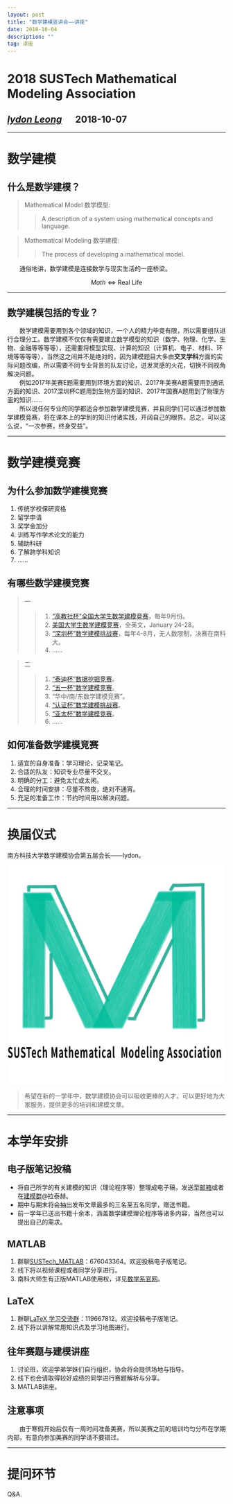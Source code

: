 ```yaml
---
layout: post
title: "数学建模宣讲会——讲座"
date: 2018-10-04
description: ""
tag: 讲座
---
```


<script type="text/javascript" async src="https://cdn.mathjax.org/mathjax/latest/MathJax.js?config=TeX-MML-AM_CHTML"> </script>

2018 SUSTech Mathematical Modeling Association
===
## *[Iydon Leong](https://github.com/Iydon)*  &ensp;&ensp;  2018-10-07
* * *

# 数学建模
## 什么是数学建模？
> Mathematical Model 数学模型:  
>> A description of a system using mathematical concepts and language.  

> Mathematical Modeling 数学建模:  
>> The process of developing a mathematical model.  

&emsp;&emsp;通俗地讲，数学建模是连接数学与现实生活的一座桥梁。  

$$Math\Longleftrightarrow\text{Real Life}$$

* * *
## 数学建模包括的专业？
&emsp;&emsp;数学建模需要用到各个领域的知识，一个人的精力毕竟有限，所以需要组队进行合理分工。数学建模不仅仅有需要建立数学模型的知识（数学、物理、化学、生物、金融等等等等），还需要将模型实现、计算的知识（计算机、电子、材料、环境等等等等），当然这之间并不是绝对的，因为建模题目大多由**交叉学科**方面的实际问题改编，所以需要不同专业背景的队友讨论，迸发灵感的火花，切换不同视角解决问题。  
&emsp;&emsp;例如2017年美赛E题需要用到环境方面的知识、2017年美赛A题需要用到通讯方面的知识、2017深圳杯C题用到生物方面的知识、2017年国赛A题用到了物理方面的知识……  
&emsp;&emsp;所以说任何专业的同学都适合参加数学建模竞赛，并且同学们可以通过参加数学建模竞赛，将在课本上的学到的知识付诸实践，开阔自己的眼界。总之，可以这么说，“一次参赛，终身受益”。  

* * *
# 数学建模竞赛
## 为什么参加数学建模竞赛
1. 传统学校保研资格
2. 留学申请
3. 奖学金加分
4. 训练写作学术论文的能力
5. 辅助科研
6. 了解跨学科知识
7. ……

## 有哪些数学建模竞赛
> 一  
>> 1. [“高教社杯”全国大学生数学建模竞赛](http://www.mcm.edu.cn/ "CUMCM")，每年9月份。  
>> 2. [美国大学生数学建模竞赛](http://www.comap.com/ "MCM/ICM")，全英文，January 24-28。  
>> 3. [“深圳杯”数学建模挑战赛](http://www.mcm.edu.cn/html_cn/block/784a79bf4a6e2f171d2d9a44f0644fca.html)，每年4-8月，无人数限制，决赛在南科大。  
>> 4. ……

> 二  
>> 1. [“泰迪杯”数据挖掘竞赛](http://www.tipdm.org/bdrace/index.html)。  
>> 2. [“五一杯”数学建模竞赛](http://51mcm.cumt.edu.cn/)。  
>> 3. “华中/南/东数学建模竞赛”。  
>> 4. [“认证杯”数学建模挑战赛](http://www.tzmcm.cn/)。  
>> 5. [“亚太杯”数学建模竞赛](http://www.saikr.com/apmcm/)。  
>> 6. ……

## 如何准备数学建模竞赛
1. 适宜的自身准备：学习理论，记录笔记。  
2. 合适的队友：知识专业尽量不交叉。  
3. 明确的分工：避免太忙或太闲。  
4. 合理的时间安排：尽量不熬夜，绝对不通宵。  
5. 充足的准备工作：节约时间用以解决问题。  

* * *
# 换届仪式
南方科技大学数学建模协会第五届会长——Iydon。  

![](/images/posts/2018-10-07-xuan-jiang-1.jpg)

> 希望在新的一学年中，数学建模协会可以吸收更棒的人才，可以更好地为大家服务，提供更多的培训和建模文章。

* * *
# 本学年安排
## 电子版笔记投稿
* 将自己所学的有关建模的知识（理论程序等）整理成电子稿，发送至[邮箱](mailto:mma@sustc.edu.cn "数学建模协会")或者在[建模群](https://jq.qq.com/?_wv=1027&k=5scpKuP)@拉泰赫。  
* 期中与期末将会抽出发布文章最多的三名至五名同学，赠送书籍。  
* 前一学年已送出书籍十余本，涵盖数学建模理论程序等诸多内容，当然也可以提出自己的需求。  

## MATLAB
1. 群聊[SUSTech_MATLAB](https://jq.qq.com/?_wv=1027&k=58niETS
)：676043364。欢迎投稿电子版笔记。  
2. 线下将以视频课程或者同学分享进行。  
3. 南科大师生有正版MATLAB使用权，详见[数学系官网](http://math.sustc.edu.cn/download.html "安装激活指南")。  

## LaTeX
1. 群聊[LaTeX 学习交流群](https://jq.qq.com/?_wv=1027&k=5dk2sHJ)：119667812。欢迎投稿电子版笔记。  
2. 线下将以讲解常用知识点及学习地图进行。  

## 往年赛题与建模讲座
1. 讨论班，欢迎学弟学妹们自行组织，协会将会提供场地与指导。  
2. 线下也会请取得较好成绩的同学进行赛题解析与分享。
3.  MATLAB讲座。  

## 注意事项
&emsp;&emsp;由于寒假开始后仅有一周时间准备美赛，所以美赛之前的培训均匀分布在学期内部，有意向参加美赛的同学请不要错过。  

* * *
# 提问环节
Q&A.
